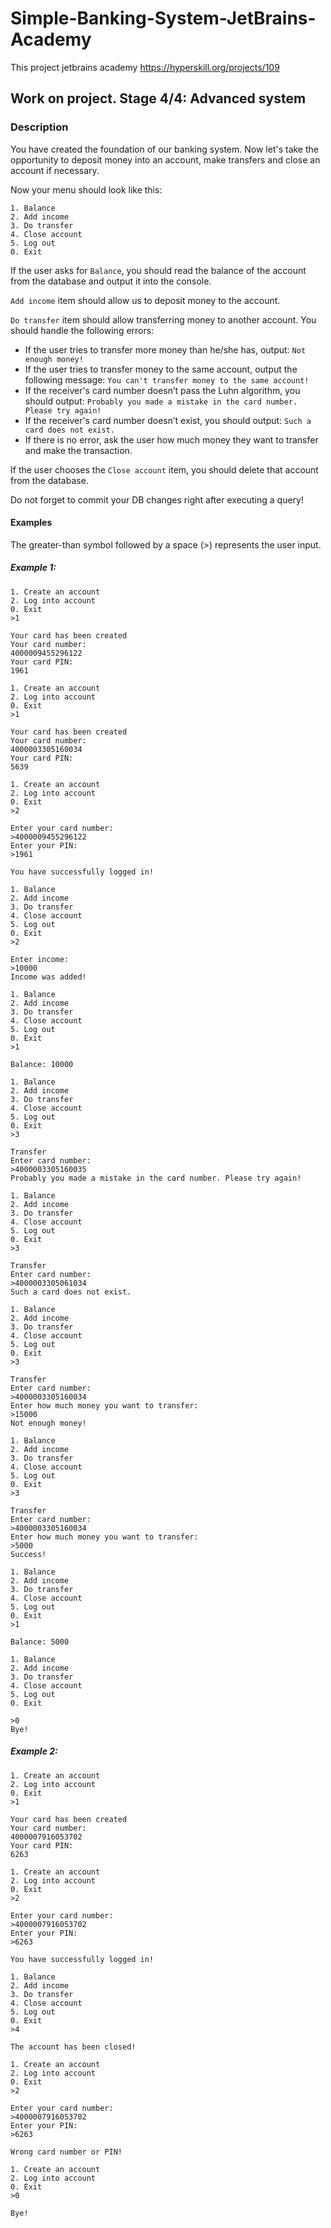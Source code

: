 # Simple-Banking-System-JetBrains-Academy
This project jetbrains academy https://hyperskill.org/projects/109

## Work on project. Stage 4/4: Advanced system

### Description
You have created the foundation of our banking system. Now let's take the opportunity to deposit money into an account, 
make transfers and close an account if necessary.

Now your menu should look like this:

```shell
1. Balance
2. Add income
3. Do transfer
4. Close account
5. Log out
0. Exit
```
If the user asks for ```Balance```, you should read the balance of the account from the database and output it into the console.

```Add income``` item should allow us to deposit money to the account.

```Do transfer``` item should allow transferring money to another account. You should handle the following errors:

- If the user tries to transfer more money than he/she has, output: ```Not enough money!```
- If the user tries to transfer money to the same account, output the following message: ```You can't transfer money to the same account!```
- If the receiver's card number doesn’t pass the Luhn algorithm, you should output: ```Probably you made a mistake in the card number. Please try again!```
- If the receiver's card number doesn’t exist, you should output: ```Such a card does not exist.```
- If there is no error, ask the user how much money they want to transfer and make the transaction.

If the user chooses the ```Close account``` item, you should delete that account from the database.

Do not forget to commit your DB changes right after executing a query!

#### Examples
The greater-than symbol followed by a space (>) represents the user input.

##### Example 1:

```shell
1. Create an account
2. Log into account
0. Exit
>1

Your card has been created
Your card number:
4000009455296122
Your card PIN:
1961

1. Create an account
2. Log into account
0. Exit
>1

Your card has been created
Your card number:
4000003305160034
Your card PIN:
5639

1. Create an account
2. Log into account
0. Exit
>2

Enter your card number:
>4000009455296122
Enter your PIN:
>1961

You have successfully logged in!

1. Balance
2. Add income
3. Do transfer
4. Close account
5. Log out
0. Exit
>2

Enter income:
>10000
Income was added!

1. Balance
2. Add income
3. Do transfer
4. Close account
5. Log out
0. Exit
>1

Balance: 10000

1. Balance
2. Add income
3. Do transfer
4. Close account
5. Log out
0. Exit
>3

Transfer
Enter card number:
>4000003305160035
Probably you made a mistake in the card number. Please try again!

1. Balance
2. Add income
3. Do transfer
4. Close account
5. Log out
0. Exit
>3

Transfer
Enter card number:
>4000003305061034
Such a card does not exist.

1. Balance
2. Add income
3. Do transfer
4. Close account
5. Log out
0. Exit
>3

Transfer
Enter card number:
>4000003305160034
Enter how much money you want to transfer:
>15000
Not enough money!

1. Balance
2. Add income
3. Do transfer
4. Close account
5. Log out
0. Exit
>3

Transfer
Enter card number:
>4000003305160034
Enter how much money you want to transfer:
>5000
Success!

1. Balance
2. Add income
3. Do transfer
4. Close account
5. Log out
0. Exit
>1

Balance: 5000

1. Balance
2. Add income
3. Do transfer
4. Close account
5. Log out
0. Exit

>0
Bye!
```

##### Example 2:
```shell
1. Create an account
2. Log into account
0. Exit
>1

Your card has been created
Your card number:
4000007916053702
Your card PIN:
6263

1. Create an account
2. Log into account
0. Exit
>2

Enter your card number:
>4000007916053702
Enter your PIN:
>6263

You have successfully logged in!

1. Balance
2. Add income
3. Do transfer
4. Close account
5. Log out
0. Exit
>4

The account has been closed!

1. Create an account
2. Log into account
0. Exit
>2

Enter your card number:
>4000007916053702
Enter your PIN:
>6263

Wrong card number or PIN!

1. Create an account
2. Log into account
0. Exit
>0

Bye!
```
